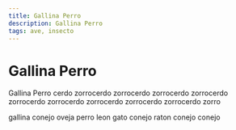 ```yaml
---
title: Gallina Perro
description: Gallina Perro
tags: ave, insecto
---
```


# Gallina Perro

Gallina Perro cerdo zorrocerdo zorrocerdo zorrocerdo zorrocerdo zorrocerdo zorrocerdo zorrocerdo zorrocerdo zorrocerdo zorro

gallina conejo oveja perro leon gato conejo raton conejo conejo